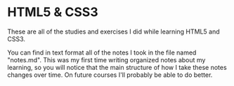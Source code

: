 # HTML5 & CSS3

These are all of the studies and exercises I did while learning HTML5 and CSS3.

You can find in text format all of the notes I took in the file named "notes.md". This was my first time writing organized notes about my learning, so you will notice that the main structure of how I take these notes changes over time. On future courses I'll probably be able to do better.

